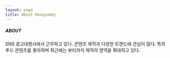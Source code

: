 ```yaml
---
layout: page
title: About Honeyummy
---
```

##### ABOUT
SNS 광고대행사에서 근무하고 있다.
콘텐츠 제작과 다양한 트렌드에 관심이 많다.
특히 푸드 콘텐츠를 좋아하며 최근에는 뷰티까지 제작의 영역을 확대하고 있다.
